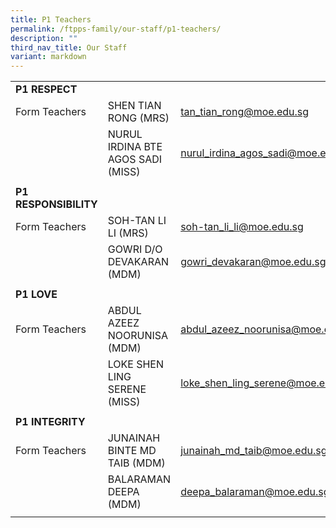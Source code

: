 ```yaml
---
title: P1 Teachers
permalink: /ftpps-family/our-staff/p1-teachers/
description: ""
third_nav_title: Our Staff
variant: markdown
---
```

|  |  |  |
|---|---|---|
| **P1 RESPECT** |  |  |
|  Form Teachers |  SHEN TIAN RONG (MRS) |  [tan_tian_rong@moe.edu.sg](mailto:tan_tian_rong@moe.edu.sg) |
|   |  NURUL IRDINA BTE AGOS SADI (MISS) |  [nurul_irdina_agos_sadi@moe.edu.sg](mailto:nurul_irdina_agos_sadi@moe.edu.sg) |
|   |   |   |
|  **P1 RESPONSIBILITY** |  |  |
|  Form Teachers |  SOH-TAN LI LI (MRS) |  [soh-tan_li_li@moe.edu.sg](mailto:soh-tan_li_li@moe.edu.sg) |
|   |  GOWRI D/O DEVAKARAN (MDM)   |  [gowri_devakaran@moe.edu.sg](mailto:gowri_devakaran@moe.edu.sg) |
|   |   |   |
|  **P1 LOVE** |  |  |
|  Form Teachers |  ABDUL AZEEZ NOORUNISA (MDM) |  [abdul_azeez_noorunisa@moe.edu.sg](mailto:abdul_azeez_noorunisa@moe.edu.sg) |
|   | LOKE SHEN LING SERENE (MISS)  |  [loke_shen_ling_serene@moe.edu.sg](mailto:loke_shen_ling_serene@moe.edu.sg) |
|   |   |   |
|  **P1 INTEGRITY** |  |  |
|  Form Teachers |  JUNAINAH BINTE MD TAIB (MDM) |  [junainah_md_taib@moe.edu.sg](mailto:junainah_md_taib@moe.edu.sg) |
|   | BALARAMAN DEEPA (MDM) |  [deepa_balaraman@moe.edu.sg](mailto:deepa_balaraman@moe.edu.sg) |
|   |   |   |